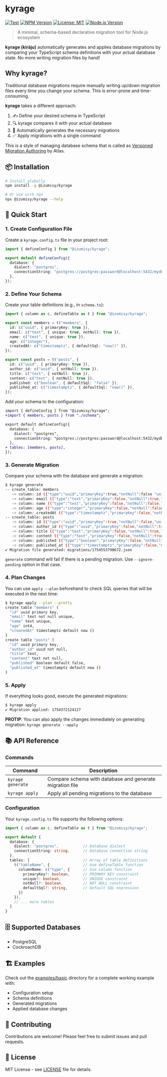 # kyrage

[![Test](https://github.com/izumisy/kyrage/actions/workflows/test.yaml/badge.svg?branch=main)](https://github.com/izumisy/kyrage/actions/workflows/test.yaml)
[![NPM Version](https://img.shields.io/npm/v/%40izumisy%2Fkyrage)](https://www.npmjs.com/package/@izumisy/kyrage)
[![License: MIT](https://img.shields.io/badge/License-MIT-yellow.svg)](https://opensource.org/licenses/MIT)
[![Node.js Version](https://img.shields.io/badge/node-%3E%3D22.x-brightgreen.svg)](https://nodejs.org/)

> A minimal, schema-based declarative migration tool for Node.js ecosystem 

**kyrage (kirāju)** automatically generates and applies database migrations by comparing your TypeScript schema definitions with your actual database state. No more writing migration files by hand!

## Why kyrage?

Traditional database migrations require manually writing up/down migration files every time you change your schema. This is error-prone and time-consuming.

**kyrage** takes a different approach:
1. ✍️ Define your desired schema in TypeScript
2. 🔍 kyrage compares it with your actual database
3. 🚀 Automatically generates the necessary migrations
4. ✅ Apply migrations with a single command

This is a style of managing database schema that is called as [Versioned Migration Authoring](https://atlasgo.io/blog/2022/08/11/announcing-versioned-migration-authoring) by Atlas. 

## 📦 Installation

```bash
# Install globally
npm install -g @izumisy/kyrage

# Or use with npx
npx @izumisy/kyrage --help
```

## 🚀 Quick Start

### 1. Create Configuration File

Create a `kyrage.config.ts` file in your project root:

```typescript
import { defineConfig } from "@izumisy/kyrage";

export default defineConfig({
  database: {
    dialect: "postgres",
    connectionString: "postgres://postgres:password@localhost:5432/mydb",
  },
});
```

### 2. Define Your Schema

Create your table definitions (e.g., in `schema.ts`):

```typescript
import { column as c, defineTable as t } from "@izumisy/kyrage";

export const members = t("members", {
  id: c("uuid", { primaryKey: true }),
  email: c("text", { unique: true, notNull: true }),
  name: c("text", { unique: true }),
  age: c("integer"),
  createdAt: c("timestamptz", { defaultSql: "now()" }),
});

export const posts = t("posts", {
  id: c("uuid", { primaryKey: true }),
  author_id: c("uuid", { notNull: true }),
  title: c("text", { notNull: true }),
  content: c("text", { notNull: true }),
  published: c("boolean", { defaultSql: "false" }),
  published_at: c("timestamptz", { defaultSql: "now()" }),
});
```

Add your schema to the configuration:

```diff
import { defineConfig } from "@izumisy/kyrage";
+import { members, posts } from "./schema";

export default defineConfig({
  database: {
    dialect: "postgres",
    connectionString: "postgres://postgres:password@localhost:5432/mydb",
  },
+ tables: [members, posts],
});
```

### 3. Generate Migration

Compare your schema with the database and generate a migration:

```bash
$ kyrage generate
-- create_table: members
   -> column: id ({"type":"uuid","primaryKey":true,"notNull":false "unique":false})
   -> column: email ({"type":"text","primaryKey":false,"notNull":true,"unique":true})
   -> column: name ({"type":"text","primaryKey":false,"notNull":false,"unique":true})
   -> column: age ({"type":"integer","primaryKey":false,"notNull":false,"unique":false})
   -> column: createdAt ({"type":"timestamptz","primaryKey":false,"notNull":false,"unique":false,"defaultSql":"now()"})
-- create_table: posts
   -> column: id ({"type":"uuid","primaryKey":true,"notNull":false,"unique":false})
   -> column: author_id ({"type":"uuid","primaryKey":false,"notNull":true,"unique":false})
   -> column: title ({"type":"text","primaryKey":false,"notNull":true,"unique":false})
   -> column: content ({"type":"text","primaryKey":false,"notNull":true,"unique":false})
   -> column: published ({"type":"boolean","primaryKey":false,"notNull":false,"unique":false,"defaultSql":"false"})
   -> column: published_at ({"type":"timestamptz","primaryKey":false,"notNull":false,"unique":false,"defaultSql":"now()"})
✔ Migration file generated: migrations/1754553798672.json
```

`generate` command will fail if there is a pending migration. Use `--ignore-pending` option in that case.

### 4. Plan Changes

You can use `apply --plan` beforehand to check SQL queries that will be executed in the next time:

```bash
$ kyrage apply --plan --pretty
create table "members" (
  "id" uuid primary key,
  "email" text not null unique,
  "name" text unique,
  "age" int4,
  "createdAt" timestamptz default now ()
)
create table "posts" (
  "id" uuid primary key,
  "author_id" uuid not null,
  "title" text,
  "content" text not null,
  "published" boolean default false,
  "published_at" timestamptz default now ()
)
```

### 5. Apply

If everything looks good, execute the generated migrations:

```bash
$ kyrage apply
✔ Migration applied: 1754372124127
```

**PROTIP**: You can also apply the changes immediately on generating migration: `kyrage generate --apply`

## 📚 API Reference

### Commands

| Command | Description |
|---------|-------------|
| `kyrage generate` | Compare schema with database and generate migration file |
| `kyrage apply` | Apply all pending migrations to the database |

### Configuration

Your `kyrage.config.ts` file supports the following options:

```typescript
import { column as c, defineTable as t } from "@izumisy/kyrage";

export default {
  database: {
    dialect: "postgres",           // Database dialect
    connectionString: string,      // Database connection string
  },
  tables: [                        // Array of table definitions
    t("tableName", {               // Use defineTable function
      columnName: c("type", {      // Use column function
        primaryKey?: boolean,      // PRIMARY KEY constraint
        unique?: boolean,          // UNIQUE constraint
        notNull?: boolean,         // NOT NULL constraint 
        defaultSql?: string,       // Default SQL expression
      })
    }),
    // ... more tables
  ]
}
```

## 🗄️ Supported Databases

* PostgreSQL
* CockroachDB

## 🏗️ Examples

Check out the [examples/basic](./examples/basic) directory for a complete working example with:
- Configuration setup
- Schema definitions
- Generated migrations
- Applied database changes

## 🤝 Contributing

Contributions are welcome! Please feel free to submit issues and pull requests.

## 📄 License

MIT License - see [LICENSE](./LICENSE) file for details.
